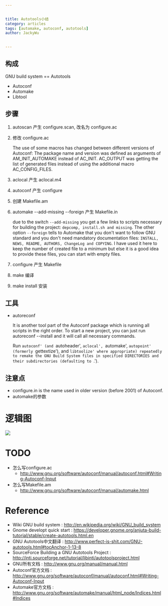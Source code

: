 ```yaml
---

   
title: Autotools小结  
category: articles  
tags: [automake, autoconf, autotools]  
author: JackyWu  
  

---  
```


## 构成

GNU build system == Autotools

* Autoconf
* Automake
* Libtool

## 步骤

1. autoscan 产生 configure.scan, 改名为 configure.ac
2. 修改 configure.ac


    The use of some macros has changed between different versions of Autoconf:
The package name and version was defined as arguments of AM_INIT_AUTOMAKE instead of AC_INIT.
AC_OUTPUT was getting the list of generated files instead of using the additional macro AC_CONFIG_FILES.

3. aclocal 产生 aclocal.m4
4. autoconf 产生 configure
5. 创建 Makefile.am  
6. automake --add-missing --foreign 产生 Makefile.in

    due to the switch `--add-missing` you get a few links to scripts necessary for building the project: `depcomp, install.sh and missing`. The other option `--foreign` tells to Automake that you don't want to follow GNU standard and you don't need mandatory documentation files: `INSTALL, NEWS, README, AUTHORS, ChangeLog and COPYING`. I have used it here to keep the number of created file to a minimum but else it is a good idea to provide these files, you can start with empty files.


7. configure 产生 Makefile
8. make 编译
9. make install 安装

## 工具

* autoreconf

    It is another tool part of the Autoconf package which is running all     scripts in the right order. To start a new project, you can just run autoreconf --install and it will call all necessary commands. 

    Run `autoconf' (and `autoheader', `aclocal', `automake', `autopoint'
(formerly `gettextize'), and `libtoolize' where appropriate)
repeatedly to remake the GNU Build System files in specified
DIRECTORIES and their subdirectories (defaulting to `.').

    
## 注意点

* configure.in is the name used in older version (before 2001) of Autoconf.    
* automake的参数



# 逻辑图

![](http://upload.wikimedia.org/wikipedia/commons/thumb/8/84/Autoconf-automake-process.svg/400px-Autoconf-automake-process.svg.png)

# TODO

* 怎么写configure.ac
    * <http://www.gnu.org/software/autoconf/manual/autoconf.html#Writing-Autoconf-Input>    
* 怎么写Makefile.am
    * <http://www.gnu.org/software/autoconf/manual/automake.html>


# Reference

* Wiki GNU build system : <http://en.wikipedia.org/wiki/GNU_build_system>
* Gnome developt quick start : <https://developer.gnome.org/anjuta-build-tutorial/stable/create-autotools.html.en>
* GNU Autotools中文翻译 : <http://www.perfect-is-shit.com/GNU-autotools.html#tocAnchor-1-13-8>
* SourceForce Building a GNU Autotools Project : <http://inti.sourceforge.net/tutorial/libinti/autotoolsproject.html>
* GNU所有文档 : <http://www.gnu.org/manual/manual.html>
* Autoconf官方文档 : <http://www.gnu.org/software/autoconf/manual/autoconf.html#Writing-Autoconf-Input>
* Automake官方文档 : <http://www.gnu.org/software/automake/manual/html_node/Indices.html#Indices>

